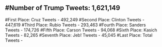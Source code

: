#Number of Trump Tweets: 1,621,149
---
#First Place: Cruz Tweets - 492,249
#Second Place: Clinton Tweets - 447,619
#Third Place: Rubio Tweets - 293,463
#Fourth Place: Sanders Tweets - 174,726
#Fifth Place: Carson Tweets - 94,068
#Sixth Place: Kasich Tweets - 82,265
#Seventh Place: Jeb! Tweets - 45,045
#Last Place: Total Tweets -  
